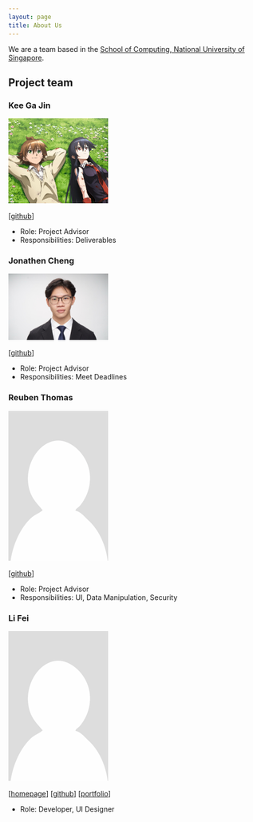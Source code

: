 ```yaml
---
layout: page
title: About Us
---
```


We are a team based in the [School of Computing, National University of Singapore](https://www.comp.nus.edu.sg).


## Project team

### Kee Ga Jin
            
<img src="images/gajinkee.png" width="200px">

[[github](https://github.com/gajinkee)]

* Role: Project Advisor
* Responsibilities: Deliverables

### Jonathen Cheng

<img src="images/jonaturn.png" width="200px">

[[github](https://github.com/jonaturn)]

* Role: Project Advisor
* Responsibilities: Meet Deadlines

### Reuben Thomas

<img src="images/reuben-thomas.png" width="200px">

[[github](https://github.com/reuben-thomas)]

* Role: Project Advisor
* Responsibilities: UI, Data Manipulation, Security

### Li Fei

<img src="images/lf1928.png" width="200px">

[[homepage](http://www.comp.nus.edu.sg/~damithch)]
[[github](https://github.com/LF1928)]
[[portfolio](team/LiFei.md)]

* Role: Developer, UI Designer
